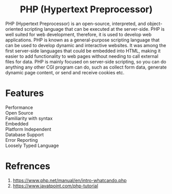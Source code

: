 <h1 align="center">PHP (Hypertext Preprocessor)</h1>

PHP (Hypertext Preprocessor) is an open-source, interpreted, and object-oriented scripting language that can be executed at the server-side. PHP is well suited for web development, therefore, it is used to develop web applications. PHP is known as a general-purpose scripting language that can be used to develop dynamic and interactive websites. It was among the first server-side languages that could be embedded into HTML, making it easier to add functionality to web pages without needing to call external files for data. PHP is mainly focused on server-side scripting, so you can do anything any other CGI program can do, such as collect form data, generate dynamic page content, or send and receive cookies etc.
 
# Features 

Performance<br>
Open Source<br>
Familiarity with syntax<br>
Embedded<br>
Platform Independent<br>
Database Support<br>
Error Reporting <br>
Loosely Typed Language<Br>



# Refrences 
1. https://www.php.net/manual/en/intro-whatcando.php
2. https://www.javatpoint.com/php-tutorial
